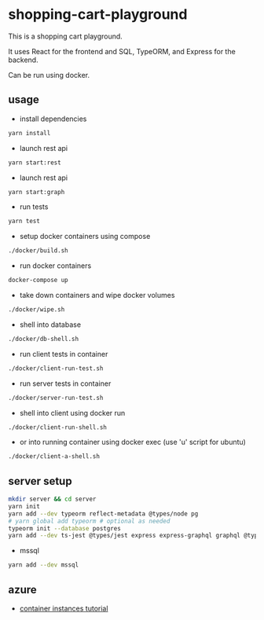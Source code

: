 # shopping-cart-playground

This is a shopping cart playground.

It uses React for the frontend and SQL, TypeORM, and Express for the backend.

Can be run using docker.

## usage

- install dependencies

```bash
yarn install
```

- launch rest api

```bash
yarn start:rest
```

- launch rest api

```bash
yarn start:graph
```

- run tests

```bash
yarn test
```

- setup docker containers using compose

```bash
./docker/build.sh
```

- run docker containers

```bash
docker-compose up
```

- take down containers and wipe docker volumes

```bash
./docker/wipe.sh
```

- shell into database

```bash
./docker/db-shell.sh
```

- run client tests in container

```bash
./docker/client-run-test.sh
```

- run server tests in container

```bash
./docker/server-run-test.sh
```

- shell into client using docker run

```bash
./docker/client-run-shell.sh
```

- or into running container using docker exec (use 'u' script for ubuntu)

```bash
./docker/client-a-shell.sh
```

## server setup

```bash
mkdir server && cd server
yarn init
yarn add --dev typeorm reflect-metadata @types/node pg
# yarn global add typeorm # optional as needed
typeorm init --database postgres
yarn add --dev ts-jest @types/jest express express-graphql graphql @types/cors @types/express class-validator cors ts-node-dev type-graphql 
```

- mssql

```bash
yarn add --dev mssql
```

## azure

- [container instances tutorial](https://docs.microsoft.com/en-us/azure/container-instances/container-instances-tutorial-prepare-acr)